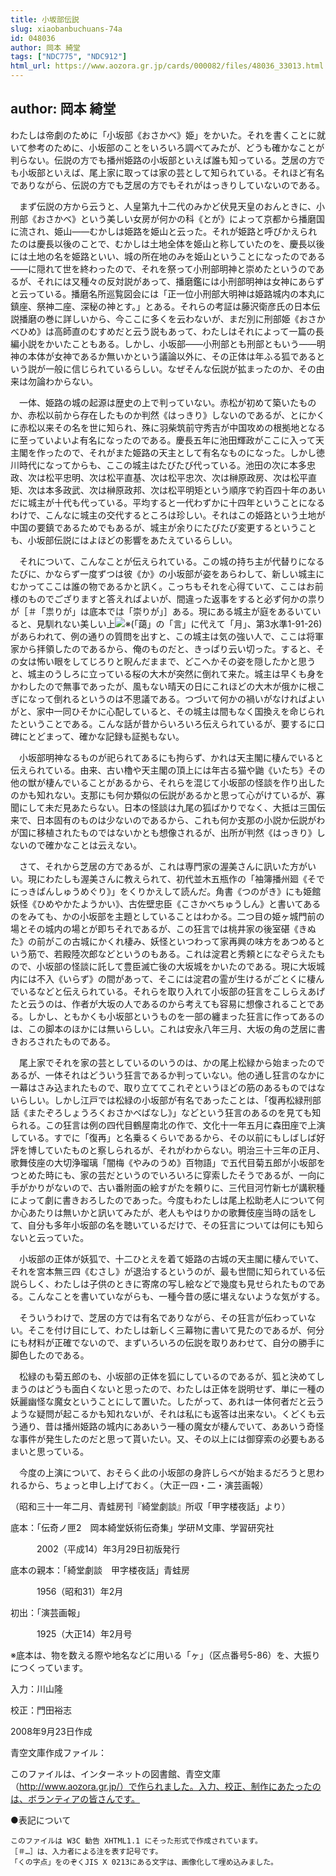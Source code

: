 ```yaml
---
title: 小坂部伝説
slug: xiaobanbuchuans-74a
id: 048036
author: 岡本 綺堂
tags: ["NDC775", "NDC912"]
html_url: https://www.aozora.gr.jp/cards/000082/files/48036_33013.html
---
```


## author: 岡本 綺堂

わたしは帝劇のために「小坂部《おさかべ》姫」をかいた。それを書くことに就いて参考のために、小坂部のことをいろいろ調べてみたが、どうも確かなことが判らない。伝説の方でも播州姫路の小坂部といえば誰も知っている。芝居の方でも小坂部といえば、尾上家に取っては家の芸として知られている。それほど有名でありながら、伝説の方でも芝居の方でもそれがはっきりしていないのである。

　まず伝説の方から云うと、人皇第九十二代のみかど伏見天皇のおんときに、小刑部《おさかべ》という美しい女房が何かの科《とが》によって京都から播磨国に流され、姫山――むかしは姫路を姫山と云った。それが姫路と呼びかえられたのは慶長以後のことで、むかしは土地全体を姫山と称していたのを、慶長以後には土地の名を姫路といい、城の所在地のみを姫山ということになったのである――に隠れて世を終わったので、それを祭って小刑部明神と崇めたというのであるが、それには又種々の反対説があって、播磨鑑には小刑部明神は女神にあらずと云っている。播磨名所巡覧図会には「正一位小刑部大明神は姫路城内の本丸に鎮座、祭神二座、深秘の神とす。」とある。それらの考証は藤沢衛彦氏の日本伝説播磨の巻に詳しいから、今ここに多くを云わないが、まだ別に刑部姫《おさかべひめ》は高師直のむすめだと云う説もあって、わたしはそれによって一篇の長編小説をかいたこともある。しかし、小坂部――小刑部とも刑部ともいう――明神の本体が女神であるか無いかという議論以外に、その正体は年ふる狐であるという説が一般に信じられているらしい。なぜそんな伝説が拡まったのか、その由来は勿論わからない。

　一体、姫路の城の起源は歴史の上で判っていない。赤松が初めて築いたものか、赤松以前から存在したものか判然《はっきり》しないのであるが、とにかくに赤松以来その名を世に知られ、殊に羽柴筑前守秀吉が中国攻めの根拠地となるに至っていよいよ有名になったのである。慶長五年に池田輝政がここに入って天主閣を作ったので、それがまた姫路の天主として有名なものになった。しかし徳川時代になってからも、ここの城主はたびたび代っている。池田の次に本多忠政、次は松平忠明、次は松平直基、次は松平忠次、次は榊原政房、次は松平直矩、次は本多政武、次は榊原政邦、次は松平明矩という順序で約百四十年のあいだに城主が十代も代っている。平均すると一代わずかに十四年ということになるわけで、こんなに城主の交代するところは珍しい。それはこの姫路という土地が中国の要鎮であるためでもあるが、城主が余りにたびたび変更するということも、小坂部伝説にはよほどの影響をあたえているらしい。

　それについて、こんなことが伝えられている。この城の持ち主が代替りになるたびに、かならず一度ずつは彼《か》の小坂部が姿をあらわして、新しい城主にむかってここは誰の物であるかと訊く。こっちもそれを心得ていて、ここはお前様のものでござりますと答えればよいが、間違った返事をすると必ず何かの祟りが［＃「祟りが」は底本では「崇りが」］ある。現にある城主が庭をあるいていると、見馴れない美しい上![※(「藹」の「言」に代えて「月」、第3水準1-91-26)](https://www.aozora.gr.jp/cards/000082/files/../../../gaiji/1-91/1-91-26.png)があらわれて、例の通りの質問を出すと、この城主は気の強い人で、ここは将軍家から拝領したのであるから、俺のものだと、きっぱり云い切った。すると、その女は怖い眼をしてじろりと睨んだままで、どこへかその姿を隠したかと思うと、城主のうしろに立っている桜の大木が突然に倒れて来た。城主は早くも身をかわしたので無事であったが、風もない晴天の日にこれほどの大木が俄かに根こぎになって倒れるというのは不思議である。つづいて何かの禍いがなければよいがと、家中一同ひそかに心配していると、その城主は間もなく国換えを命じられたということである。こんな話が昔からいろいろ伝えられているが、要するに口碑にとどまって、確かな記録も証拠もない。

　小坂部明神なるものが祀られてあるにも拘らず、かれは天主閣に棲んでいると伝えられている。由来、古い櫓や天主閣の頂上には年古る猫や鼬《いたち》その他の獣が棲んでいることがあるから、それらを混じて小坂部の怪談を作り出したのかも知れない。支那にも何か類似の伝説があるかと思って心がけているが、寡聞にして未だ見あたらない。日本の怪談は九尾の狐ばかりでなく、大抵は三国伝来で、日本固有のものは少ないのであるから、これも何か支那の小説か伝説がわが国に移植されたものではないかとも想像されるが、出所が判然《はっきり》しないので確かなことは云えない。

　さて、それから芝居の方であるが、これは専門家の渥美さんに訊いた方がいい。現にわたしも渥美さんに教えられて、初代並木五瓶作の「袖簿播州廻《そでにっきばんしゅうめぐり》」をくりかえして読んだ。角書《つのがき》にも姫館妖怪《ひめやかたようかい》、古佐壁忠臣《こさかべちゅうしん》と書いてあるのをみても、かの小坂部を主題としていることはわかる。二つ目の姫ヶ城門前の場とその城内の場とが即ちそれであるが、この狂言では桃井家の後室碪《きぬた》の前がこの古城にかくれ棲み、妖怪といつわって家再興の味方をあつめるという筋で、若殿陸次郎などというのもある。これは淀君と秀頼とになぞらえたもので、小坂部の怪談に託して豊臣滅亡後の大坂城をかいたのである。現に大坂城内には不入《いらず》の間があって、そこには淀君の霊が生けるがごとくに棲んでいるなどと伝えられている。それらを取り入れて小坂部の狂言をこしらえあげたと云うのは、作者が大坂の人であるのから考えても容易に想像されることである。しかし、ともかくも小坂部というものを一部の纏まった狂言に作ってあるのは、この脚本のほかには無いらしい。これは安永八年三月、大坂の角の芝居に書きおろされたものである。

　尾上家でそれを家の芸としているのいうのは、かの尾上松緑から始まったのであるが、一体それはどういう狂言であるか判っていない。他の通し狂言のなかに一幕はさみ込まれたもので、取り立ててこれぞというほどの筋のあるものではないらしい。しかし江戸では松緑の小坂部が有名であったことは、「復再松緑刑部話《またぞろしょうろくおさかべばなし》」などという狂言のあるのを見ても知られる。この狂言は例の四代目鶴屋南北の作で、文化十一年五月に森田座で上演している。すでに「復再」と名乗るくらいであるから、その以前にもしばしば好評を博していたものと察しられるが、それがわからない。明治三十三年の正月、歌舞伎座の大切浄瑠璃「闇梅《やみのうめ》百物語」で五代目菊五郎が小坂部をつとめた時にも、家の芸だというのでいろいろに穿索したそうであるが、一向に手がかりがないので、古い番附面の絵すがたを頼りに、三代目河竹新七が講釈種によって劇に書きおろしたのであった。今度もわたしは尾上松助老人について何か心あたりは無いかと訊いてみたが、老人もやはりかの歌舞伎座当時の話をして、自分も多年小坂部の名を聴いているだけで、その狂言については何にも知らないと云っていた。

　小坂部の正体が妖狐で、十二ひとえを着て姫路の古城の天主閣に棲んでいて、それを宮本無三四《むさし》が退治するというのが、最も世間に知られている伝説らしく、わたしは子供のときに寄席の写し絵などで幾度も見せられたものである。こんなことを書いていながらも、一種今昔の感に堪えないような気がする。

　そういうわけで、芝居の方では有名でありながら、その狂言が伝わっていない。そこを付け目にして、わたしは新しく三幕物に書いて見たのであるが、何分にも材料が正確でないので、まずいろいろの伝説を取りあわせて、自分の勝手に脚色したのである。

　松緑のも菊五郎のも、小坂部の正体を狐にしているのであるが、狐と決めてしまうのはどうも面白くないと思ったので、わたしは正体を説明せず、単に一種の妖麗幽怪な魔女ということにして置いた。したがって、あれは一体何者だと云うような疑問が起こるかも知れないが、それは私にも返答は出来ない。くどくも云う通り、昔は播州姫路の城内にああいう一種の魔女が棲んでいて、ああいう奇怪な事件が発生したのだと思って貰いたい。又、その以上には御穿索の必要もあるまいと思っている。

　今度の上演について、おそらく此の小坂部の身許しらべが始まるだろうと思われるから、ちょっと申し上げておく。（大正一四・二・演芸画報）



（昭和三十一年二月、青蛙房刊『綺堂劇談』所収「甲字楼夜話」より）













底本：「伝奇ノ匣2　岡本綺堂妖術伝奇集」学研Ｍ文庫、学習研究社


　　　2002（平成14）年3月29日初版発行

底本の親本：「綺堂劇談　甲字楼夜話」青蛙房

　　　1956（昭和31）年2月

初出：「演芸画報」

　　　1925（大正14）年2月号

※底本は、物を数える際や地名などに用いる「ヶ」（区点番号5-86）を、大振りにつくっています。

入力：川山隆

校正：門田裕志

2008年9月23日作成

青空文庫作成ファイル：

このファイルは、インターネットの図書館、青空文庫（http://www.aozora.gr.jp/）で作られました。入力、校正、制作にあたったのは、ボランティアの皆さんです。











●表記について


	このファイルは W3C 勧告 XHTML1.1 にそった形式で作成されています。
	［＃…］は、入力者による注を表す記号です。
	「くの字点」をのぞくJIS X 0213にある文字は、画像化して埋め込みました。